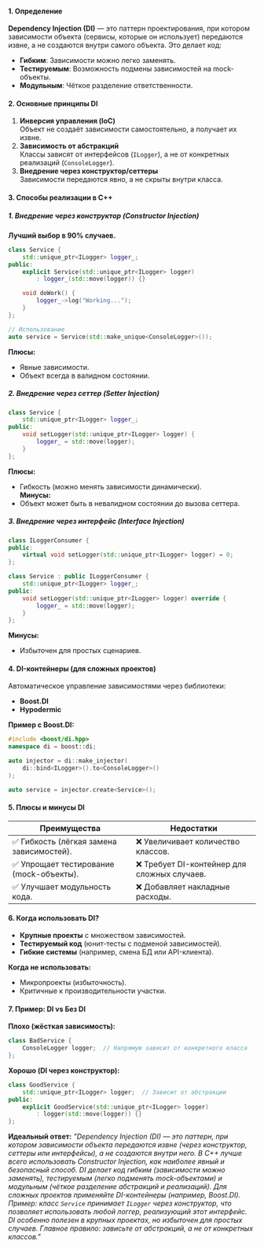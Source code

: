 #### **1. Определение**
**Dependency Injection (DI)** — это паттерн проектирования, при котором зависимости объекта (сервисы, которые он использует) передаются извне, а не создаются внутри самого объекта. Это делает код:
- **Гибким**: Зависимости можно легко заменять.
- **Тестируемым**: Возможность подмены зависимостей на mock-объекты.
- **Модульным**: Чёткое разделение ответственности.

#### 2. Основные принципы DI
1. **Инверсия управления (IoC)**  
   Объект не создаёт зависимости самостоятельно, а получает их извне.
2. **Зависимость от абстракций**  
   Классы зависят от интерфейсов (`ILogger`), а не от конкретных реализаций (`ConsoleLogger`).
3. **Внедрение через конструктор/сеттеры**  
   Зависимости передаются явно, а не скрыты внутри класса.

#### **3. Способы реализации в C++**

##### **1. Внедрение через конструктор (Constructor Injection)**
**Лучший выбор в 90% случаев.**  
```cpp
class Service {
    std::unique_ptr<ILogger> logger_;
public:
    explicit Service(std::unique_ptr<ILogger> logger) 
        : logger_(std::move(logger)) {}

    void doWork() {
        logger_->log("Working...");
    }
};

// Использование
auto service = Service(std::make_unique<ConsoleLogger>());
```
**Плюсы:**  
- Явные зависимости.  
- Объект всегда в валидном состоянии.  

##### **2. Внедрение через сеттер (Setter Injection)**
```cpp
class Service {
    std::unique_ptr<ILogger> logger_;
public:
    void setLogger(std::unique_ptr<ILogger> logger) {
        logger_ = std::move(logger);
    }
};
```
**Плюсы:**  
- Гибкость (можно менять зависимости динамически).  
**Минусы:**  
- Объект может быть в невалидном состоянии до вызова сеттера.  

##### **3. Внедрение через интерфейс (Interface Injection)**
```cpp
class ILoggerConsumer {
public:
    virtual void setLogger(std::unique_ptr<ILogger> logger) = 0;
};

class Service : public ILoggerConsumer {
    std::unique_ptr<ILogger> logger_;
public:
    void setLogger(std::unique_ptr<ILogger> logger) override {
        logger_ = std::move(logger);
    }
};
```
**Минусы:**  
- Избыточен для простых сценариев.  

#### **4. DI-контейнеры (для сложных проектов)**
Автоматическое управление зависимостями через библиотеки:
- **Boost.DI**  
- **Hypodermic**  

**Пример с Boost.DI:**
```cpp
#include <boost/di.hpp>
namespace di = boost::di;

auto injector = di::make_injector(
    di::bind<ILogger>().to<ConsoleLogger>()
);

auto service = injector.create<Service>();
```

#### **5. Плюсы и минусы DI**

| **Преимущества**               | **Недостатки**                  |
|--------------------------------|---------------------------------|
| ✅ Гибкость (лёгкая замена зависимостей). | ❌ Увеличивает количество классов. |
| ✅ Упрощает тестирование (mock-объекты). | ❌ Требует DI-контейнер для сложных случаев. |
| ✅ Улучшает модульность кода.   | ❌ Добавляет накладные расходы. |

#### **6. Когда использовать DI?**
- **Крупные проекты** с множеством зависимостей.  
- **Тестируемый код** (юнит-тесты с подменой зависимостей).  
- **Гибкие системы** (например, смена БД или API-клиента).  

**Когда не использовать:**  
- Микропроекты (избыточность).  
- Критичные к производительности участки.  

#### **7. Пример: DI vs Без DI**
**Плохо (жёсткая зависимость):**
```cpp
class BadService {
    ConsoleLogger logger;  // Напрямую зависит от конкретного класса
};
```

**Хорошо (DI через конструктор):**
```cpp
class GoodService {
    std::unique_ptr<ILogger> logger;  // Зависит от абстракции
public:
    explicit GoodService(std::unique_ptr<ILogger> logger) 
        : logger(std::move(logger)) {}
};
```

**Идеальный ответ:**
_"Dependency Injection (DI) — это паттерн, при котором зависимости объекта передаются извне (через конструктор, сеттеры или интерфейсы), а не создаются внутри него. В C++ лучше всего использовать Constructor Injection, как наиболее явный и безопасный способ. DI делает код гибким (зависимости можно заменять), тестируемым (легко подменять mock-объектами) и модульным (чёткое разделение абстракций и реализаций). Для сложных проектов применяйте DI-контейнеры (например, Boost.DI). Пример: класс `Service` принимает `ILogger` через конструктор, что позволяет использовать любой логгер, реализующий этот интерфейс. DI особенно полезен в крупных проектах, но избыточен для простых случаев. Главное правило: зависьте от абстракций, а не от конкретных классов."_